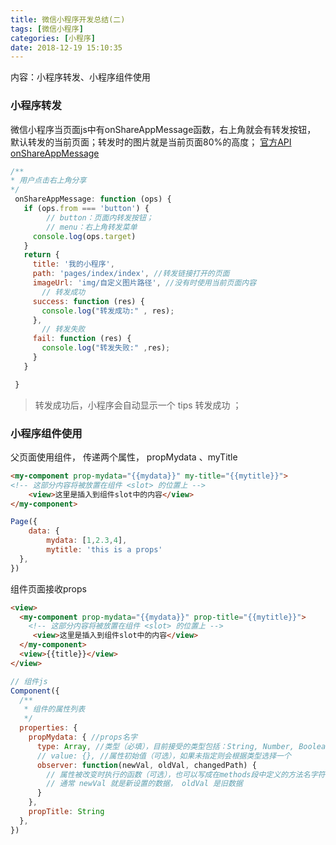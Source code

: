 ```yaml
---
title: 微信小程序开发总结(二)
tags: [微信小程序]
categories: [小程序]
date: 2018-12-19 15:10:35
---
```

内容：小程序转发、小程序组件使用
<!-- more -->
### 小程序转发

微信小程序当页面js中有onShareAppMessage函数，右上角就会有转发按钮， 默认转发的当前页面；转发时的图片就是当前页面80%的高度；
[官方API](https://developers.weixin.qq.com/miniprogram/dev/framework/open-ability/share.html)
[onShareAppMessage](https://developers.weixin.qq.com/miniprogram/dev/framework/app-service/page.html#%E9%A1%B5%E9%9D%A2%E4%BA%8B%E4%BB%B6%E5%A4%84%E7%90%86%E5%87%BD%E6%95%B0)
```js
/**
* 用户点击右上角分享
*/
 onShareAppMessage: function (ops) {
   if (ops.from === 'button') {
        // button：页面内转发按钮；
        // menu：右上角转发菜单
     console.log(ops.target)
   }
   return {
     title: '我的小程序',
     path: 'pages/index/index', //转发链接打开的页面
     imageUrl: 'img/自定义图片路径', //没有时使用当前页面内容
       // 转发成功
     success: function (res) {
       console.log("转发成功:" , res);
     },
       // 转发失败
     fail: function (res) {
       console.log("转发失败:" ,res);
     }
   }

 }
```
> 转发成功后，小程序会自动显示一个 tips  转发成功 ；


### 小程序组件使用

父页面使用组件， 传递两个属性， propMydata 、myTitle


```html
<my-component prop-mydata="{{mydata}}" my-title="{{mytitle}}">
<!-- 这部分内容将被放置在组件 <slot> 的位置上 -->
    <view>这里是插入到组件slot中的内容</view> 
</my-component>
```
```js
Page({
    data: {
        mydata: [1,2.3,4],
        mytitle: 'this is a props'
  },
})
```

组件页面接收props
```html
<view>
  <my-component prop-mydata="{{mydata}}" prop-title="{{mytitle}}">
    <!-- 这部分内容将被放置在组件 <slot> 的位置上 -->
     <view>这里是插入到组件slot中的内容</view> 
  </my-component>
  <view>{{title}}</view>
</view>
```

```js
// 组件js
Component({
  /**
   * 组件的属性列表
   */
  properties: {
    propMydata: { //props名字
      type: Array, //类型（必填），目前接受的类型包括：String, Number, Boolean, Object, Array, null（表示任意类型）
      // value: {}, //属性初始值（可选），如果未指定则会根据类型选择一个
      observer: function(newVal, oldVal, changedPath) {
        // 属性被改变时执行的函数（可选），也可以写成在methods段中定义的方法名字符串, 如：'_propertyChange'
        // 通常 newVal 就是新设置的数据， oldVal 是旧数据
      }
    },
    propTitle: String
  },
})
```